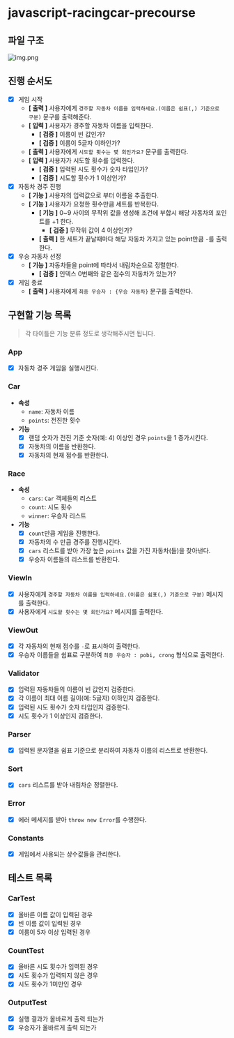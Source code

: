 # javascript-racingcar-precourse

## 파일 구조

![img.png](img.png)

## 진행 순서도

- [x] 게임 시작
    - **[ 출력 ]** 사용자에게 `경주할 자동차 이름을 입력하세요.(이름은 쉼표(,) 기준으로 구분)` 문구를 출력해준다.
    - **[ 입력 ]** 사용자가 경주할 자동차 이름을 입력한다.
        - **[ 검증 ]** 이름이 빈 값인가?
        - **[ 검증 ]** 이름이 5글자 이하인가?
    - **[ 출력 ]** 사용자에게 `시도할 횟수는 몇 회인가요?` 문구를 출력한다.
    - **[ 입력 ]** 사용자가 시도할 횟수를 입력한다.
        - **[ 검증 ]** 입력된 시도 횟수가 숫자 타입인가?
        - **[ 검증 ]** 시도할 횟수가 1 이상인가?
- [x] 자동차 경주 진행
    - **[ 기능 ]** 사용자의 입력값으로 부터 이름을 추출한다.
    - **[ 기능 ]** 사용자가 요청한 횟수만큼 세트를 반복한다.
        - **[ 기능 ]** 0~9 사이의 무작위 값을 생성해 조건에 부합시 해당 자동차의 포인트를 +1 한다.
            - **[ 검증 ]** 무작위 값이 4 이상인가?
        - **[ 출력 ]** 한 세트가 끝날때마다 해당 자동차 가지고 있는 point만큼 `-`를 출력한다.
- [x] 우승 자동차 선정
    - **[ 기능 ]** 자동차들을 point에 따라서 내림차순으로 정렬한다.
        - **[ 검증 ]** 인덱스 0번째와 같은 점수의 자동차가 있는가?
- [x] 게임 종료
    - **[ 출력 ]** 사용자에게 `최종 우승자 : {우승 자동차}` 문구를 출력한다.

## 구현할 기능 목록

> 각 타이틀은 기능 분류 정도로 생각해주시면 됩니다.

### App

- [x] 자동차 경주 게임을 실행시킨다.

### Car

- **속성**
    - `name`: 자동차 이름
    - `points`: 전진한 횟수
- **기능**
    - [x] 랜덤 숫자가 전진 기준 숫자(예: 4) 이상인 경우 `points`을 1 증가시킨다.
    - [x] 자동차의 이름을 반환한다.
    - [x] 자동차의 현재 점수를 반환한다.

### Race

- **속성**
    - `cars`: `Car` 객체들의 리스트
    - `count`: 시도 횟수
    - `winner`: 우승자 리스트
- **기능**
    - [x] `count`만큼 게임을 진행한다.
    - [x] 자동차의 수 만큼 경주를 진행시킨다.
    - [x] `cars` 리스트를 받아 가장 높은 `points` 값을 가진 자동차(들)을 찾아낸다.
    - [x] 우승자 이름들의 리스트를 반환한다.

### ViewIn

- [x] 사용자에게 `경주할 자동차 이름을 입력하세요.(이름은 쉼표(,) 기준으로 구분)` 메시지를 출력한다.
- [x] 사용자에게 `시도할 횟수는 몇 회인가요?` 메시지를 출력한다.

### ViewOut

- [x] 각 자동차의 현재 점수를 `-`로 표시하여 출력한다.
- [x] 우승자 이름들을 쉼표로 구분하여 `최종 우승자 : pobi, crong` 형식으로 출력한다.

### Validator

- [x] 입력된 자동차들의 이름이 빈 값인지 검증한다.
- [x] 각 이름이 최대 이름 길이(예: 5글자) 이하인지 검증한다.
- [x] 입력된 시도 횟수가 숫자 타입인지 검증한다.
- [x] 시도 횟수가 1 이상인지 검증한다.

### Parser

- [x] 입력된 문자열을 쉼표 기준으로 분리하여 자동차 이름의 리스트로 반환한다.

### Sort

- [x] `cars` 리스트를 받아 내림차순 정렬한다.

### Error

- [x] 에러 메세지를 받아 `throw new Error`를 수행한다.

### Constants

- [x] 게임에서 사용되는 상수값들을 관리한다.

## 테스트 목록

### CarTest

- [x] 올바른 이름 값이 입력된 경우
- [x] 빈 이름 값이 입력된 경우
- [x] 이름이 5자 이상 입력된 경우

### CountTest

- [x] 올바른 시도 횟수가 입력된 경우
- [x] 시도 횟수가 입력되지 않은 경우
- [x] 시도 횟수가 1미만인 경우

### OutputTest

- [x] 실행 결과가 올바르게 출력 되는가
- [x] 우승자가 올바르게 출력 되는가
